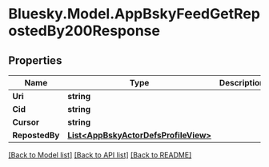 # Bluesky.Model.AppBskyFeedGetRepostedBy200Response

## Properties

Name | Type | Description | Notes
------------ | ------------- | ------------- | -------------
**Uri** | **string** |  | 
**Cid** | **string** |  | [optional] 
**Cursor** | **string** |  | [optional] 
**RepostedBy** | [**List&lt;AppBskyActorDefsProfileView&gt;**](AppBskyActorDefsProfileView.md) |  | 

[[Back to Model list]](../README.md#documentation-for-models) [[Back to API list]](../README.md#documentation-for-api-endpoints) [[Back to README]](../README.md)

